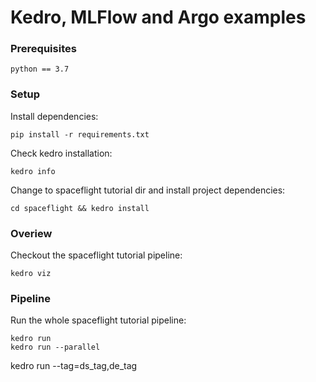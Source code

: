 # Kedro, MLFlow and Argo examples

### Prerequisites

```python == 3.7```


### Setup

Install dependencies:

```
pip install -r requirements.txt
```

Check kedro installation:

```
kedro info
```


Change to spaceflight tutorial dir and install project dependencies:

```
cd spaceflight && kedro install
```

### Overiew

Checkout the spaceflight tutorial pipeline:

```
kedro viz
```

### Pipeline

Run the whole spaceflight tutorial pipeline:

```
kedro run
kedro run --parallel
```

kedro run --tag=ds_tag,de_tag